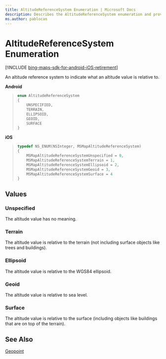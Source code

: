 ```yaml
---
title: AltitudeReferenceSystem Enumeration | Microsoft Docs
description: Describes the AltitudeReferenceSystem enumeration and provides how values will appear on Android iOS systems, and provides additional value types.
ms.author: pablocan
---
```


# AltitudeReferenceSystem Enumeration

[!INCLUDE [bing-maps-sdk-for-android-iOS-retirement](../../includes/bing-maps-sdk-for-android-iOS-retirement.md)]

An altitude reference system to indicate what an altitude value is relative to.

**Android**

>```java
> enum AltitudeReferenceSystem
> {
>     UNSPECIFIED,
>     TERRAIN,
>     ELLIPSOID,
>     GEOID,
>     SURFACE
> }
>```

**iOS**

>```objectivec
> typedef NS_ENUM(NSInteger, MSMapAltitudeReferenceSystem)
> {
>     MSMapAltitudeReferenceSystemUnspecified = 0,
>     MSMapAltitudeReferenceSystemTerrain = 1,
>     MSMapAltitudeReferenceSystemEllipsoid = 2,
>     MSMapAltitudeReferenceSystemGeoid = 3,
>     MSMapAltitudeReferenceSystemSurface = 4
> }
>```

## Values

### Unspecified

The altitude value has no meaning.

### Terrain

The altitude value is relative to the terrain (not including surface objects like trees and buildings).

### Ellipsoid

The altitude value is relative to the WGS84 ellipsoid.

### Geoid

The altitude value is relative to sea level.

### Surface

The altitude value is relative to the surface (including objects like buildings that are on top of the terrain).

## See Also

[Geopoint](Geopoint-class.md)
